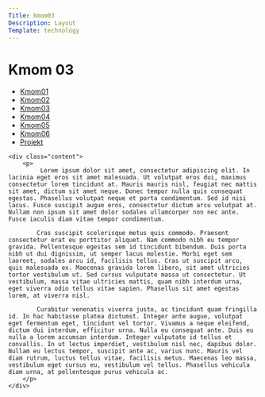 ```yaml
---
Title: kmom03
Description: Layout
Template: technology
---
```


Kmom 03
==========================
<div class="grid-box-technology">
    <div class="technology-nav">
        <ul>
            <li>
                <a href="http://www.student.bth.se/~hagt21/dbwebb-kurser/design/me/portfolio/technology/01">Kmom01</a>
            </li>
            <li>
                <a href="http://www.student.bth.se/~hagt21/dbwebb-kurser/design/me/portfolio/technology/02">Kmom02</a>
            </li>
            <li>
                <a href="http://www.student.bth.se/~hagt21/dbwebb-kurser/design/me/portfolio/technology/03">Kmom03</a>
            </li>
            <li>
                <a href="http://www.student.bth.se/~hagt21/dbwebb-kurser/design/me/portfolio/technology/04">Kmom04</a>
            </li>
            <li>
                <a href="http://www.student.bth.se/~hagt21/dbwebb-kurser/design/me/portfolio/technology/05">Kmom05</a>
            </li>
            <li>
                <a href="http://www.student.bth.se/~hagt21/dbwebb-kurser/design/me/portfolio/technology/06">Kmom06</a>
            </li>
            <li>
                <a href="http://www.student.bth.se/~hagt21/dbwebb-kurser/design/me/portfolio/technology/projekt">Projekt</a>
            </li>
        </ul>
    </div>

    <div class="content">
        <p>
             Lorem ipsum dolor sit amet, consectetur adipiscing elit. In lacinia eget eros sit amet malesuada. Ut volutpat eros dui, maximus consectetur lorem tincidunt at. Mauris mauris nisl, feugiat nec mattis sit amet, dictum sit amet neque. Donec tempor nulla quis consequat egestas. Phasellus volutpat neque et porta condimentum. Sed id nisi lacus. Fusce suscipit augue eros, consectetur dictum arcu volutpat at. Nullam non ipsum sit amet dolor sodales ullamcorper non nec ante. Fusce iaculis diam vitae tempor condimentum.

            Cras suscipit scelerisque metus quis commodo. Praesent consectetur erat eu porttitor aliquet. Nam commodo nibh eu tempor gravida. Pellentesque egestas sem id tincidunt bibendum. Duis porta nibh ut dui dignissim, ut semper lacus molestie. Morbi eget sem laoreet, sodales arcu id, facilisis tellus. Cras ut suscipit arcu, quis malesuada ex. Maecenas gravida lorem libero, sit amet ultricies tortor vestibulum ut. Sed cursus vulputate massa ut consectetur. Ut vestibulum, massa vitae ultricies mattis, quam nibh interdum urna, eget viverra odio tellus vitae sapien. Phasellus sit amet egestas lorem, at viverra nisl.

            Curabitur venenatis viverra justo, ac tincidunt quam fringilla id. In hac habitasse platea dictumst. Integer ante augue, volutpat eget fermentum eget, tincidunt vel tortor. Vivamus a neque eleifend, dictum dui interdum, efficitur urna. Nulla eu consequat ante. Duis eu nulla a lorem accumsan interdum. Integer vulputate id tellus et convallis. In ut lectus imperdiet, vestibulum nisl nec, dapibus dolor. Nullam eu lectus tempor, suscipit ante ac, varius nunc. Mauris vel diam rutrum, luctus tellus vitae, facilisis metus. Maecenas leo massa, vestibulum eget cursus eu, vestibulum vel tellus. Phasellus vehicula diam urna, at pellentesque purus vehicula ac. 
        </p>
    </div>
    
</div>